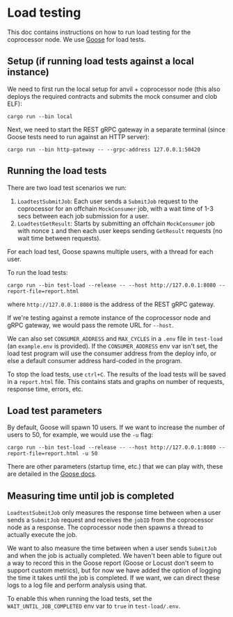 # Load testing

This doc contains instructions on how to run load testing for the coprocessor node. We use [Goose](https://book.goose.rs/title-page.html) for load tests.

## Setup (if running load tests against a local instance)

We need to first run the local setup for anvil + coprocessor node (this also deploys the required contracts and submits the mock consumer and clob ELF):
```
cargo run --bin local
```

Next, we need to start the REST gRPC gateway in a separate terminal (since Goose tests need to run against an HTTP server):
```
cargo run --bin http-gateway -- --grpc-address 127.0.0.1:50420
```

## Running the load tests

There are two load test scenarios we run:

1. `LoadtestSubmitJob`: Each user sends a `SubmitJob` request to the coprocessor for an offchain `MockConsumer` job, with a wait time of 1-3 secs between each job submission for a user.
2. `LoadtestGetResult`: Starts by submitting an offchain `MockConsumer` job with nonce `1` and then each user keeps sending `GetResult` requests (no wait time between requests).

For each load test, Goose spawns multiple users, with a thread for each user.

To run the load tests:
```
cargo run --bin test-load --release -- --host http://127.0.0.1:8080 --report-file=report.html
```
where `http://127.0.0.1:8080` is the address of the REST gRPC gateway.

If we're testing against a remote instance of the coprocessor node and gRPC gateway, we would pass the remote URL for `--host`.

We can also set `CONSUMER_ADDRESS` and `MAX_CYCLES` in a `.env` file in `test-load` (an `example.env` is provided). If the `CONSUMER_ADDRESS` env var isn't set, the load test program will use the consumer address from the deploy info, or else a default consumer address hard-coded in the program.

To stop the load tests, use `ctrl+C`. The results of the load tests will be saved in a `report.html` file. This contains stats and graphs on number of requests, response time, errors, etc.

## Load test parameters

By default, Goose will spawn 10 users. If we want to increase the number of users to 50, for example, we would use the `-u` flag:
```
cargo run --bin test-load --release -- --host http://127.0.0.1:8080 --report-file=report.html -u 50
```

There are other parameters (startup time, etc.) that we can play with, these are detailed in the [Goose docs](https://book.goose.rs/getting-started/common.html).

## Measuring time until job is completed

`LoadtestSubmitJob` only measures the response time between when a user sends a `SubmitJob` request and receives the `jobID` from the coprocessor node as a response. The coprocessor node then spawns a thread to actually execute the job.

We want to also measure the time between when a user sends `SubmitJob` and when the job is actually completed. We haven't been able to figure out a way to record this in the Goose report (Goose or Locust don't seem to support custom metrics), but for now we have added the option of logging the time it takes until the job is completed. If we want, we can direct these logs to a log file and perform analysis using that.

To enable this when running the load tests, set the `WAIT_UNTIL_JOB_COMPLETED` env var to `true` in `test-load/.env`.
